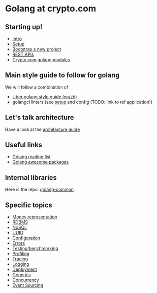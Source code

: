 # Golang at crypto.com

## Starting up!

* [Intro](./intro.md)
* [Setup](./setup.md)
* [Bootstrap a new project](./bootstrap.md)
* [REST APIs](./restapi.md)
* [Crypto.com golang modules](./cro-modules.md)

## Main style guide to follow for golang

We will follow a combination of

* [Uber golang style guide (en/zh)](https://github.com/uber-go/guide)
* golangci linters (see [setup](./setup.md) and config (TODO: link to ref application))

## Let's talk architecture

Have a look at the [architecture guide](./architecture/README.md)

## Useful links

* [Golang reading list](https://github.com/enocom/gopher-reading-list)
* [Golang awesome packages](https://github.com/avelino/awesome-go)

## Internal libraries

Here is the repo: [golang-common](https://github.com/monacohq/golang-common)

## Specific topics

* [Money representation](./money.md)
* [RDBMS](./rdbms.md)
* [NoSQL](./nosql.md)
* [UUID](./uuid.md)
* [Configuration](./configuration.md)
* [Errors](./errors.md)
* [Testing/benchmarking](./testing-benching.md)
* [Profiling](./profiling.md)
* [Tracing](./tracing.md)
* [Logging](./logging.md)
* [Deployment](./deployment.md)
* [Generics](./generics.md)
* [Concurrency](./concurrency.md)
* [Event Sourcing](./event-sourcing.md)
